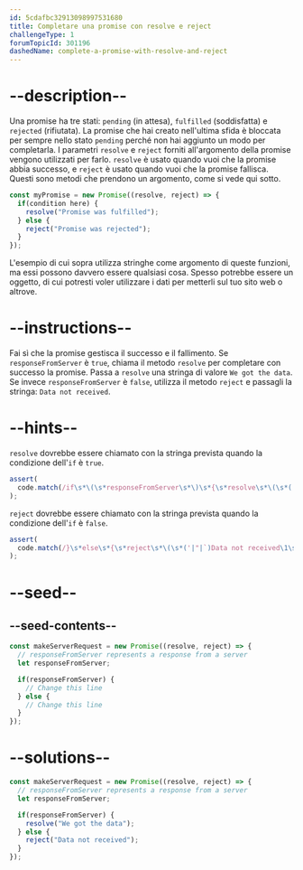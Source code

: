 ```yaml
---
id: 5cdafbc32913098997531680
title: Completare una promise con resolve e reject
challengeType: 1
forumTopicId: 301196
dashedName: complete-a-promise-with-resolve-and-reject
---
```


# --description--

Una promise ha tre stati: `pending` (in attesa), `fulfilled` (soddisfatta) e `rejected` (rifiutata). La promise che hai creato nell'ultima sfida è bloccata per sempre nello stato `pending` perché non hai aggiunto un modo per completarla. I parametri `resolve` e `reject` forniti all'argomento della promise vengono utilizzati per farlo. `resolve` è usato quando vuoi che la promise abbia successo, e `reject` è usato quando vuoi che la promise fallisca. Questi sono metodi che prendono un argomento, come si vede qui sotto.

```js
const myPromise = new Promise((resolve, reject) => {
  if(condition here) {
    resolve("Promise was fulfilled");
  } else {
    reject("Promise was rejected");
  }
});
```

L'esempio di cui sopra utilizza stringhe come argomento di queste funzioni, ma essi possono davvero essere qualsiasi cosa. Spesso potrebbe essere un oggetto, di cui potresti voler utilizzare i dati per metterli sul tuo sito web o altrove.

# --instructions--

Fai sì che la promise gestisca il successo e il fallimento. Se `responseFromServer` è `true`, chiama il metodo `resolve` per completare con successo la promise. Passa a `resolve` una stringa di valore `We got the data`. Se invece `responseFromServer` è `false`, utilizza il metodo `reject` e passagli la stringa: `Data not received`.

# --hints--

`resolve` dovrebbe essere chiamato con la stringa prevista quando la condizione dell'`if` è `true`.

```js
assert(
  code.match(/if\s*\(\s*responseFromServer\s*\)\s*{\s*resolve\s*\(\s*('|"|`)We got the data\1\s*\)(\s*|\s*;\s*)}/g)
);
```

`reject` dovrebbe essere chiamato con la stringa prevista quando la condizione dell'`if` è `false`.

```js
assert(
  code.match(/}\s*else\s*{\s*reject\s*\(\s*('|"|`)Data not received\1\s*\)(\s*|\s*;\s*)}/g)
);
```

# --seed--

## --seed-contents--

```js
const makeServerRequest = new Promise((resolve, reject) => {
  // responseFromServer represents a response from a server
  let responseFromServer;

  if(responseFromServer) {
    // Change this line
  } else {  
    // Change this line
  }
});
```

# --solutions--

```js
const makeServerRequest = new Promise((resolve, reject) => {
  // responseFromServer represents a response from a server
  let responseFromServer;

  if(responseFromServer) {
    resolve("We got the data");
  } else {  
    reject("Data not received");
  }
});
```
